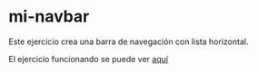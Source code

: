 # mi-navbar

Este ejercicio crea una barra de navegación con lista horizontal.

El ejercicio funcionando se puede ver [aquí](http;//sagicary.github.com/mi-navbar)